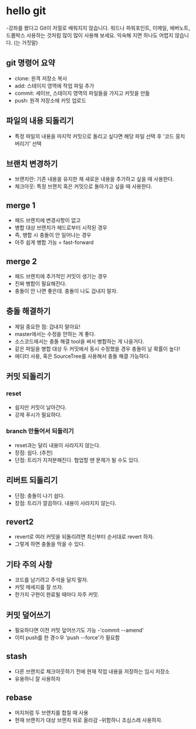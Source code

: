 # hello git

-강좌를 봤다고 Git이 저절로 배워지지 않습니다. 워드나 파워포인트, 이메일, 에버노트, 드롭박스 사용하는 것처럼 많이 많이 사용해 보세요. 익숙해 지면 하나도 어렵지 않습니다. (는 거짓말)

## git 명령어 요약

- clone: 원격 저장소 복사
- add: 스테이지 영역에 작업 파일 추가
- commit: 세이브, 스테이지 영역의 파일들을 가지고 커밋을 만듦
- push: 원격 저장소에 커밋 업로드

## 파일의 내용 되돌리기

- 특정 파일의 내용을 마지막 커밋으로 돌리고 싶다면 해당 파일 선택 후 '코드 뭉치 버리기' 선택

## 브랜치 변경하기

- 브랜치란: 기존 내용을 유지한 채 새로운 내용을 추가하고 싶을 때 사용한다.
- 체크아웃: 특정 브랜치 혹은 커밋으로 돌아가고 싶을 때 사용한다.

## merge 1

- 헤드 브랜치에 변경사항이 없고 
- 병합 대상 브랜치가 헤드로부터 시작된 경우
- 즉, 병합 시 충돌이 안 일어나는 경우
- 아주 쉽게 병합 가능 = fast-forward

## merge 2

- 헤드 브랜치에 추가적인 커밋이 생기는 경우
- 진짜 병합이 필요해진다.
- 충돌이 안 나면 좋은데. 충돌이 나도 겁내지 말자.

## 충돌 해결하기

- 제일 중요한 점: 겁내지 말아요!
- master에서는 수정을 안하는 게 좋다.
- 소스코드에서는 충돌 해결 tool을 써서 병합하는 게 나을거다.
- 같은 파일을 병합 대상 두 커밋에서 동시 수정했을 경우 충돌이 날 확률이 높다!
- 에디터 사용, 혹은 SourceTree를 사용해서 충돌 해결 가능하다.

## 커밋 되돌리기

### reset

- 쉽지만 커밋이 날아간다.
- 강제 푸시가 필요하다.

### branch 만들어서 되돌리기

- reset과는 달리 내용이 사라지지 않는다.
- 장점: 쉽다. (추천)
- 단점: 트리가 지저분해진다. 협업할 땐 문제가 될 수도 있다.

## 리버트 되돌리기

- 단점: 충돌이 나기 쉽다.
- 장점: 트리가 깔끔하다. 내용이 사라지지 않는다.

## revert2

- revert로 여러 커밋을 되돌리려면 최신부터 순서대로 revert 하자.
- 그렇게 하면 충돌을 막을 수 있다.

## 기타 주의 사항

- 코드를 남기려고 주석을 달지 말자.
- 커밋 메세지를 잘 쓰자.
- 한가지 구현이 완료될 때마다 자주 커밋.

## 커밋 덮어쓰기

- 필요하다면 이전 커밋 덮어쓰기도 가능
-'commit --amend'
- 이미 push를 한 경ㅇ우 'push --force'가 필요함

## stash

- 다른 브랜치로 체크아웃하기 전에 현재 작업 내용을 저장하는 임시 저장소 
- 유용하니 잘 사용하자

## rebase

- 머지처럼 두 브랜치를 합칠 때 사용
- 현재 브랜치가 대상 브랜치 위로 올라감
-위험하니 조심스레 사용하자.
